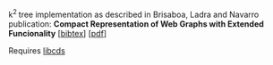 k<sup>2 </sup>tree implementation as described in Brisaboa, Ladra and Navarro publication:
**Compact Representation of Web Graphs with Extended Funcionality**
\[[bibtex](http://dblp.uni-trier.de/rec/bibtex/journals/is/BrisaboaLN14)\]
\[[pdf](http://www.dcc.uchile.cl/~gnavarro/ps/is13.2.pdf)\]

Requires [libcds](https://github.com/fclaude/libcds)
